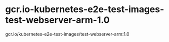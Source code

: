 # gcr.io-kubernetes-e2e-test-images-test-webserver-arm-1.0
gcr.io/kubernetes-e2e-test-images/test-webserver-arm:1.0
